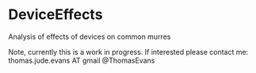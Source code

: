 # DeviceEffects
Analysis of effects of devices on common murres

Note, currently this is a work in progress. If interested please contact me:
thomas.jude.evans AT gmail
@ThomasEvans
